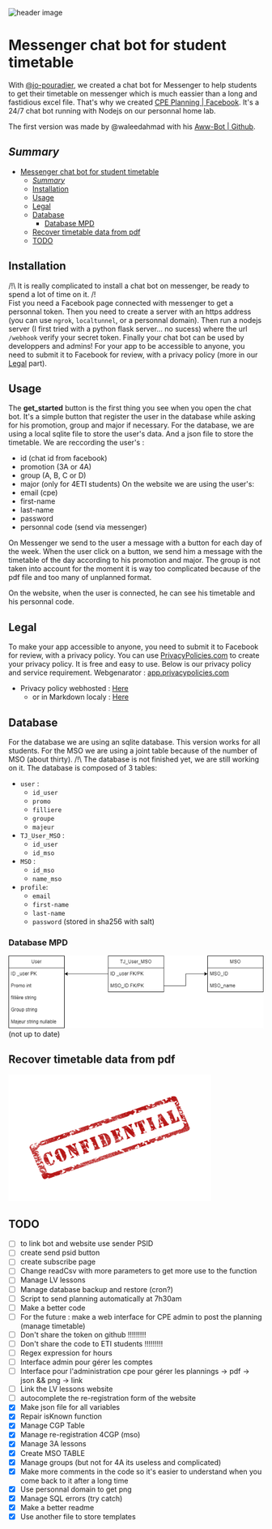 ![header image](./Docs/Logo/Capture%20d'%C3%A9cran%202023-03-26%20213415.png)


# Messenger chat bot for student timetable

With [@jo-pouradier](https://github.com/jo-pouradier), we created a chat bot for Messenger to help students to get their timetable on messenger which is much eassier than a long and fastidious excel file. 
That's why we created [CPE Planning | Facebook](https://www.facebook.com/profile.php?id=100090769200025). 
It's a 24/7 chat bot running with Nodejs on our personnal home lab.

The first version was made by @waleedahmad with his [Aww-Bot | Github](https://github.com/waleedahmad/Aww-Bot).

## _Summary_

- [Messenger chat bot for student timetable](#messenger-chat-bot-for-student-timetable)
  - [_Summary_](#summary)
  - [Installation](#installation)
  - [Usage](#usage)
  - [Legal](#legal)
  - [Database](#database)
    - [Database MPD](#database-mpd)
  - [Recover timetable data from pdf](#recover-timetable-data-from-pdf)
  - [TODO](#todo)

## Installation

/!\ It is really complicated to install a chat bot on messenger, be ready to spend a lot of time on it. /!\
Fist you need a Facebook page connected with messenger to get a personnal token. Then you need to create a server with an https address (you can use `ngrok`, `localtunnel`, or a personnal domain). Then run a nodejs server (I first tried with a python flask server... no sucess) where the url `/webhook` verify your secret token. Finally your chat bot can be used by developpers and admins! For your app to be accessible to anyone, you need to submit it to Facebook for review, with a privacy policy (more in our [Legal](#legal) part).

## Usage

The **get_started** button is the first thing you see when you open the chat bot. It's a simple button that register the user in the database while asking for his promotion, group and major if necessary.
For the database, we are using a local sqlite file to store the user's data. And a json file to store the timetable. 
We are reccording the user's :
 - id (chat id from facebook)
 - promotion (3A or 4A)
 - group (A, B, C or D)
 - major (only for 4ETI students)
On the website we are using the user's:
 - email (cpe)
 - first-name
 - last-name
 - password
 - personnal code (send via messenger) 

On Messenger we send to the user a message with a button for each day of the week. When the user click on a button, we send him a message with the timetable of the day according to his promotion and major. The group is not taken into account for the moment it is way too complicated because of the pdf file and too many of unplanned format.  

On the website, when the user is connected, he can see his timetable and his personnal code.  

## Legal

To make your app accessible to anyone, you need to submit it to Facebook for review, with a privacy policy. You can use [PrivacyPolicies.com](https://www.privacypolicies.com/) to create your privacy policy. It is free and easy to use.
Below is our privacy policy and service requirement.
Webgenarator : [app.privacypolicies.com](https://app.privacypolicies.com/profile/agreements)
- Privacy policy webhosted : [Here](https://www.privacypolicies.com/live/bcce1178-a9c6-4135-988c-ef12048878fa)
  - or in Markdown localy : [Here](./Docs/PrivacyPolicyCPEPlanning.md)


## Database

For the database we are using an sqlite database. This version works for all students. For the MSO we are using a joint table because of the number of MSO (about thirty).
/!\ The database is not finished yet, we are still working on it. 
The database is composed of 3 tables:  

- `user` :
    - `id_user` 
    - `promo` 
    - `filliere` 
    - `groupe`
    - `majeur`
- `TJ_User_MSO` :
  - `id_user` 
  - `id_mso`
- `MSO` :
  - `id_mso`
  - `name_mso`
- `profile`:
  - `email`
  - `first-name`
  - `last-name`
  - `password` (stored in sha256 with salt)
  
### Database MPD

![Database structure V1](./Docs/ReadmeImages/DBV2.png) (not up to date)

## Recover timetable data from pdf

<img src="./Docs/ReadmeImages/confidential-ge984ebf2f_1280.png"  width="400" height="250">

## TODO
- [ ] to link bot and website use sender PSID 
- [ ] create send psid button
- [ ] create subscribe page
- [ ] Change readCsv with more parameters to get more use to the function
- [ ] Manage LV lessons
- [ ] Manage database backup and restore (cron?)
- [ ] Script to send planning automatically at 7h30am
- [ ] Make a better code
- [ ] For the future : make a web interface for CPE admin to post the planning (manage timetable)
- [ ] Don't share the token on github !!!!!!!!!
- [ ] Don't share the code to  ETI students !!!!!!!!!
- [ ] Regex expression for hours  
- [ ] Interface admin pour gérer les comptes
- [ ] Interface pour l'administration cpe pour gérer les plannings -> pdf -> json && png -> link
- [ ] Link the LV lessons website
- [ ] autocomplete the re-registration form of the website
- [X] Make json file for all variables
- [X] Repair isKnown function
- [X] Manage CGP Table
- [X] Manage re-registration 4CGP (mso)
- [X] Manage 3A lessons
- [X] Create MSO TABLE
- [X] Manage groups (but not for 4A its useless and complicated)
- [X] Make more comments in the code so it's easier to understand when you come back to it after a long time
- [X] Use personnal domain to get png
- [X] Manage SQL errors (try catch)
- [X] Make a better readme 
- [X] Use another file to store templates